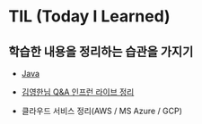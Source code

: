 # TIL (Today I Learned)

## 학습한 내용을 정리하는 습관을 가지기

- [Java](https://github.com/ysy1225/TIL/blob/main/Java.md)

- [김영한님 Q&A 인프런 라이브 정리](https://github.com/ysy1225/TIL/blob/main/%EA%B9%80%EC%98%81%ED%95%9C%EB%8B%98%20Q%26A%20%EB%9D%BC%EC%9D%B4%EB%B8%8C%20%EC%A0%95%EB%A6%AC.md)
- 클라우드 서비스 정리(AWS / MS Azure / GCP)